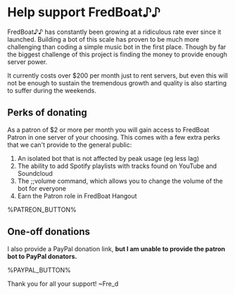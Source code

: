 # Help support FredBoat♪♪
FredBoat♪♪ has constantly been growing at a ridiculous rate ever since it launched. Building a bot of this scale has proven to be much more challenging than coding a simple music bot in the first place. Though by far the biggest challenge of this project is finding the money to provide enough server power.

It currently costs over $200 per month just to rent servers, but even this will not be enough to sustain the tremendous growth and quality is also starting to suffer during the weekends.

## Perks of donating
As a patron of $2 or more per month you will gain access to FredBoat Patron in one server of your choosing. This comes with a few extra perks that we can't provide to the general public:

1. An isolated bot that is not affected by peak usage (eg less lag)
2. The ability to add Spotify playlists with tracks found on YouTube and Soundcloud
3. The ;;volume command, which allows you to change the volume of the bot for everyone
4. Earn the Patron role in FredBoat Hangout

%PATREON_BUTTON%

## One-off donations
I also provide a PayPal donation link, __but I am unable to provide the patron bot to PayPal donators.__

%PAYPAL_BUTTON%

Thank you for all your support!
~Fre_d